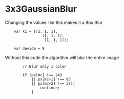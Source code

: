 # 3x3GaussianBlur

Changing the values like this makes it a Box Blur
```
    var k1 = [[1, 1, 1],
		         [1, 1, 1],
		          [1, 1, 1]];

    var devide = 9
```
Without this code the algorithm will blur the entire image
```
        // Blur only 1 color 
          
        if (px[mc] !== 243 
            || px[mc+1] !== 83 
            || px[mc+2] !== 37){
                continue;
            }
```
